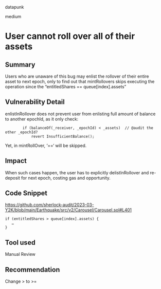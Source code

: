 datapunk

medium

# User cannot roll over all of their assets

## Summary
Users who are unaware of this bug may enlist the rollover of their entire asset to next epoch, only to find out that mintRollovers skips executing the operation since the “entitledShares == queue[index].assets”  

## Vulnerability Detail
enlistInRollover does not prevent user from enlisting full amount of balance to another epochId, as it only check:
```solidity
        if (balanceOf(_receiver, _epochId) < _assets)  // @audit the other _epochId?
            revert InsufficientBalance();
```
Yet, in mintRollOver, ‘==‘ will be skipped.  

## Impact
When such cases happen, the user has to explicitly delistInRollover and re-deposit for next epoch, costing gas and opportunity.

## Code Snippet
https://github.com/sherlock-audit/2023-03-Y2K/blob/main/Earthquake/src/v2/Carousel/Carousel.sol#L401

```solidity
if (entitledShares > queue[index].assets) {
   …
}
```

## Tool used

Manual Review

## Recommendation
Change > to >=
